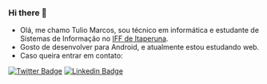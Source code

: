 ### Hi there 👋
- Olá, me chamo Tulio Marcos, sou técnico em informática e estudante de Sistemas de Informação no [IFF de Itaperuna](http://portal1.iff.edu.br/nossos-campi/itaperuna).
- Gosto de desenvolver para Android, e atualmente estou estudando web.
- Caso queira entrar em contato:


[![Twitter Badge](https://img.shields.io/badge/-Twitter-1ca0f1?style=flat-square&labelColor=1ca0f1&logo=twitter&logoColor=white&link=https://twitter.com/whoistulio)](https://twitter.com/whoistulio)
[![Linkedin Badge](https://img.shields.io/badge/-LinkedIn-blue?style=flat-square&logo=Linkedin&logoColor=white&link=https://www.linkedin.com/in/tuliodutra27)](https://www.linkedin.com/in/tuliodutra27)

<!--
**tuliodutra27/tuliodutra27** is a ✨ _special_ ✨ repository because its `README.md` (this file) appears on your GitHub profile.

Here are some ideas to get you started:

- 🔭 I’m currently working on ...
- 🌱 I’m currently learning ...
- 👯 I’m looking to collaborate on ...
- 🤔 I’m looking for help with ...
- 💬 Ask me about ...
- 📫 How to reach me: ...
- 😄 Pronouns: ...
- ⚡ Fun fact: ...
-->
